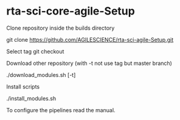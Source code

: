 # rta-sci-core-agile-Setup

Clone repository inside the builds directory

git clone https://github.com/AGILESCIENCE/rta-sci-agile-Setup.git

Select tag
git checkout <tagname>

Download other repository (with -t not use tag but master branch)

./download_modules.sh <github-username> [-t]

Install scripts

./install_modules.sh

To configure the pipelines read the manual.
